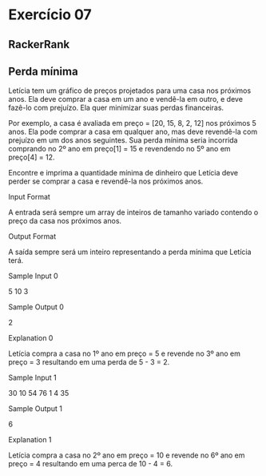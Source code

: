 # Exercício 07 
## RackerRank
## Perda mínima

Letícia tem um gráfico de preços projetados para uma casa nos próximos anos. Ela deve comprar a casa em um ano e vendê-la em outro, e deve fazê-lo com prejuízo. Ela quer minimizar suas perdas financeiras.

Por exemplo, a casa é avaliada em preço = [20, 15, 8, 2, 12] nos próximos 5 anos. Ela pode comprar a casa em qualquer ano, mas deve revendê-la com prejuízo em um dos anos seguintes. Sua perda mínima seria incorrida comprando no 2º ano em preço[1] = 15 e revendendo no 5º ano em preço[4] = 12.

Encontre e imprima a quantidade mínima de dinheiro que Letícia deve perder se comprar a casa e revendê-la nos próximos anos.

Input Format

A entrada será sempre um array de inteiros de tamanho variado contendo o preço da casa nos próximos anos.

Output Format

A saída sempre será um inteiro representando a perda mínima que Letícia terá.

Sample Input 0

5 10 3

Sample Output 0

2

Explanation 0

Letícia compra a casa no 1º ano em preço = 5 e revende no 3º ano em preço = 3 resultando em uma perda de 5 - 3 = 2.

Sample Input 1

30 10 54 76 1 4 35

Sample Output 1

6

Explanation 1

Letícia compra a casa no 2º ano em preço = 10 e revende no 6º ano em preço = 4 resultando em uma perca de 10 - 4 = 6.
